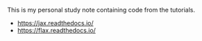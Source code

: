 This is my personal study note containing code from the tutorials.

- https://jax.readthedocs.io/
- https://flax.readthedocs.io/